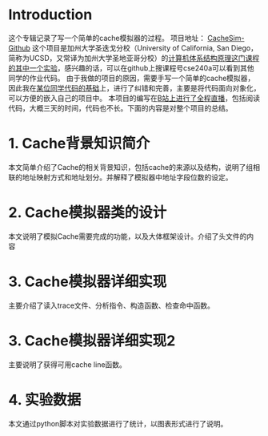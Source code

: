 # Introduction
这个专辑记录了写一个简单的cache模拟器的过程。
项目地址：
[CacheSim- Github](https://github.com/indHao/CacheSim)
这个项目是加州大学圣迭戈分校（University of California, San Diego，简称为UCSD，又常译为加州大学圣地亚哥分校）的[计算机体系结构原理这门课程的其中一个实验](http://cseweb.ucsd.edu/classes/fa07/cse240a/project1.html)，感兴趣的话，可以在github上搜课程号cse240a可以看到其他同学的作业代码。
由于我做的项目的原因，需要手写一个简单的cache模拟器，因此我在[某位同学代码的基础]((http://bbs.pediy.com/showthread.php?t=160003))上，进行了纠错和完善，主要是将代码面向对象化，可以方便的嵌入自己的项目中。
本项目的编写在[B站上进行了全程直播](http://live.bilibili.com/493492)，包括阅读代码，大概三天的时间，代码也不长。下面的内容是对整个项目的总结。
# 1. Cache背景知识简介
本文简单介绍了Cache的相关背景知识，包括cache的来源以及结构，说明了组相联的地址映射方式和地址划分。并解释了模拟器中地址字段位数的设定。
# 2. Cache模拟器类的设计
本文说明了模拟Cache需要完成的功能，以及大体框架设计。介绍了头文件的内容
# 3. Cache模拟器详细实现
主要介绍了读入trace文件、分析指令、构造函数、检查命中函数。
# 3. Cache模拟器详细实现2
主要说明了获得可用cache line函数。
# 4. 实验数据
本文通过python脚本对实验数据进行了统计，以图表形式进行了说明。

